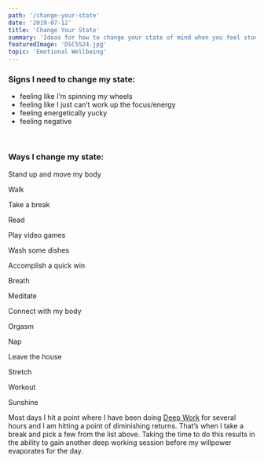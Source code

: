 ```yaml
---
path: '/change-your-state'
date: '2019-07-12'
title: 'Change Your State'
summary: 'Ideas for how to change your state of mind when you feel stuck, can't focus, or are having negative thoughts.'
featuredImage: 'DSC5524.jpg'
topic: 'Emotional Wellbeing'
---
```


### Signs I need to change my state:

- feeling like I’m spinning my wheels
- feeling like I just can’t work up the focus/energy
- feeling energetically yucky
- feeling negative

<br />

### Ways I change my state:

Stand up and move my body

Walk

Take a break

Read

Play video games

Wash some dishes

Accomplish a quick win

Breath

Meditate

Connect with my body

Orgasm

Nap

Leave the house

Stretch

Workout

Sunshine

Most days I hit a point where I have been doing [Deep Work](http://www.calnewport.com/books/deep-work/) for several hours and I am hitting a point of diminishing returns. That’s when I take a break and pick a few from the list above. Taking the time to do this results in the ability to gain another deep working session before my willpower evaporates for the day.
